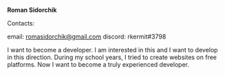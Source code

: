 **Roman Sidorchik**

Contacts: 

email: romasidorchik@gmail.com 
discord: rkermit#3798

I want to become a developer. I am interested in this and I want to develop in this direction. During my school years, I tried to create websites on free platforms. Now I want to become a truly experienced developer.
